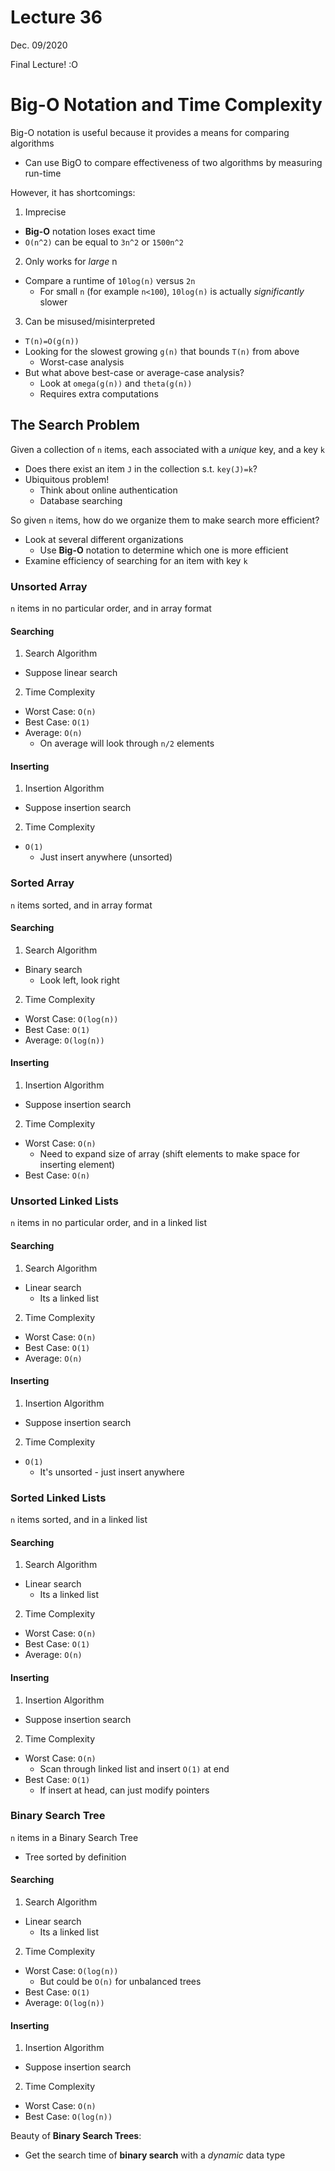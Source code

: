 # Lecture 36
Dec. 09/2020

Final Lecture! :O

# Big-O Notation and Time Complexity

Big-O notation is useful because it provides a means for comparing algorithms
* Can use BigO to compare effectiveness of two algorithms by measuring run-time

However, it has shortcomings:
1. Imprecise
  * **Big-O** notation loses exact time
  * `O(n^2)` can be equal to `3n^2` or `1500n^2`
2. Only works for *large* n
  * Compare a runtime of `10log(n)` versus `2n`
    * For small `n` (for example `n<100`), `10log(n)` is actually *significantly* slower
3. Can be misused/misinterpreted
  * `T(n)=O(g(n))`
  * Looking for the slowest growing `g(n)` that bounds `T(n)` from above
    * Worst-case analysis
  * But what above best-case or average-case analysis?
    * Look at `omega(g(n))` and `theta(g(n))`
    * Requires extra computations

## The Search Problem

Given a collection of `n` items, each associated with a *unique* key, and a key `k`
* Does there exist an item `J` in the collection s.t. `key(J)=k`?
* Ubiquitous problem!
  * Think about online authentication
  * Database searching

So given `n` items, how do we organize them to make search more efficient?
* Look at several different organizations
  * Use **Big-O** notation to determine which one is more efficient
* Examine efficiency of searching for an item with key `k`

### Unsorted Array

`n` items in no particular order, and in array format

#### Searching

1. Search Algorithm
  * Suppose linear search
2. Time Complexity
  * Worst Case: `O(n)`
  * Best Case: `O(1)`
  * Average: `O(n)`
    * On average will look through `n/2` elements

#### Inserting

1. Insertion Algorithm
  * Suppose insertion search
2. Time Complexity
  * `O(1)`
    * Just insert anywhere (unsorted)

### Sorted Array

`n` items sorted, and in array format

#### Searching

1. Search Algorithm
  * Binary search
    * Look left, look right
2. Time Complexity
  * Worst Case: `O(log(n))`
  * Best Case: `O(1)`
  * Average: `O(log(n))`

#### Inserting

1. Insertion Algorithm
  * Suppose insertion search
2. Time Complexity
  * Worst Case: `O(n)`
    * Need to expand size of array (shift elements to make space for inserting element)
  * Best Case: `O(n)`

### Unsorted Linked Lists

`n` items in no particular order, and in a linked list

#### Searching

1. Search Algorithm
  * Linear search
    * Its a linked list
2. Time Complexity
  * Worst Case: `O(n)`
  * Best Case: `O(1)`
  * Average: `O(n)`

#### Inserting

1. Insertion Algorithm
  * Suppose insertion search
2. Time Complexity
  * `O(1)`
    * It's unsorted - just insert anywhere

### Sorted Linked Lists

`n` items sorted, and in a linked list

#### Searching

1. Search Algorithm
  * Linear search
    * Its a linked list
2. Time Complexity
  * Worst Case: `O(n)`
  * Best Case: `O(1)`
  * Average: `O(n)`

#### Inserting

1. Insertion Algorithm
  * Suppose insertion search
2. Time Complexity
  * Worst Case: `O(n)`
    * Scan through linked list and insert `O(1)` at end
  * Best Case: `O(1)`
    * If insert at head, can just modify pointers

### Binary Search Tree

`n` items in a Binary Search Tree
* Tree sorted by definition

#### Searching

1. Search Algorithm
  * Linear search
    * Its a linked list
2. Time Complexity
  * Worst Case: `O(log(n))`
    * But could be `O(n)` for unbalanced trees
  * Best Case: `O(1)`
  * Average: `O(log(n))`

#### Inserting

1. Insertion Algorithm
  * Suppose insertion search
2. Time Complexity
  * Worst Case: `O(n)`
  * Best Case: `O(log(n))`

Beauty of **Binary Search Trees**:
* Get the search time of **binary search** with a *dynamic* data type
